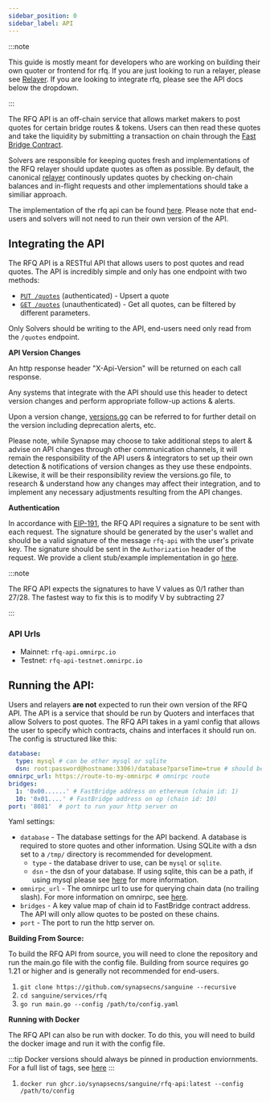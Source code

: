 ```yaml
---
sidebar_position: 0
sidebar_label: API
---
```


:::note

This guide is mostly meant for developers who are working on building their own quoter or frontend for rfq. If you are just looking to run a relayer, please see [Relayer](../Relayer). If you are looking to integrate rfq, please see the API docs below the dropdown.

:::

The RFQ API is an off-chain service that allows market makers to post quotes for certain bridge routes & tokens. Users can then read these quotes and take the liquidity by submitting a transaction on chain through the [Fast Bridge Contract](https://vercel-rfq-docs.vercel.app/contracts/FastBridge.sol/contract.FastBridge.html).

Solvers are responsible for keeping quotes fresh and implementations of the RFQ relayer should update quotes as often as possible. By default, the canonical [relayer](../Relayer) continously updates quotes by checking on-chain balances and in-flight requests and other implementations should take a similiar approach.

The implementation of the rfq api can be found [here](https://github.com/synapsecns/sanguine/tree/master/services/rfq/api). Please note that end-users and solvers will not need to run their own version of the API.


## Integrating the API

The RFQ API is a RESTful API that allows users to post quotes and read quotes. The API is incredibly simple and only has one endpoint with two methods:

- [`PUT /quotes`](./upsert-quote.api.mdx) (authenticated) - Upsert a quote
- [`GET /quotes`](./get-quotes.api.mdx) (unauthenticated) - Get all quotes, can be filtered by different parameters.

Only Solvers should be writing to the API, end-users need only read from the `/quotes` endpoint.

**API Version Changes**

An http response header "X-Api-Version" will be returned on each call response.

Any systems that integrate with the API should use this header to detect version changes and perform appropriate follow-up actions & alerts.

Upon a version change, [versions.go](https://github.com/synapsecns/sanguine/blob/master/services/rfq/api/rest/versions.go) can be referred to for further detail on the version including deprecation alerts, etc.

Please note, while Synapse may choose to take additional steps to alert & advise on API changes through other communication channels, it will remain the responsibility of the API users & integrators to set up their own detection & notifications of version changes as they use these endpoints. Likewise, it will be their responsibility review the versions.go file, to research & understand how any changes may affect their integration, and to implement any necessary adjustments resulting from the API changes.

**Authentication**

In accordance with [EIP-191](https://eips.ethereum.org/EIPS/eip-191), the RFQ API requires a signature to be sent with each request. The signature should be generated by the user's wallet and should be a valid signature of the message `rfq-api` with the user's private key. The signature should be sent in the `Authorization` header of the request. We provide a client stub/example implementation in go [here](https://pkg.go.dev/github.com/synapsecns/sanguine/services/rfq@v0.13.3/api/client).

:::note

The RFQ API expects the signatures to have V values as 0/1 rather than 27/28. The fastest way to fix this is to modify V by subtracting 27

:::


### API Urls

 - Mainnet: `rfq-api.omnirpc.io`
 - Testnet: `rfq-api-testnet.omnirpc.io`


## Running the API:

Users and relayers **are not** expected to run their own version of the RFQ API. The API is a service that should be run by Quoters and interfaces that allow Solvers to post quotes.  The RFQ API takes in a yaml config that allows the user to specify which contracts, chains and interfaces it should run on. The config is structured like this:

```yaml
database:
  type: mysql # can be other mysql or sqlite
  dsn: root:password@hostname:3306)/database?parseTime=true # should be the dsn of your database. If using sqlite, this can be a path
omnirpc_url: https://route-to-my-omnirpc # omnirpc route
bridges:
  1: '0x00......' # FastBridge address on ethereum (chain id: 1)
  10: '0x01....' # FastBridge address on op (chain id: 10)
port: '8081'  # port to run your http server on
```

Yaml settings:

 - `database` - The database settings for the API backend. A database is required to store quotes and other information. Using SQLite with a dsn set to a `/tmp/` directory is recommended for development.
   -  `type` - the database driver to use, can be `mysql` or `sqlite`.
   -  `dsn` - the dsn of your database. If using sqlite, this can be a path, if using mysql please see [here](https://dev.mysql.com/doc/connector-odbc/en/connector-odbc-configuration.html) for more information.
 - `omnirpc_url` - The omnirpc url to use for querying chain data (no trailing slash). For more information on omnirpc, see [here](/docs/Services/Omnirpc).
 - `bridges` - A key value map of chain id to FastBridge contract address. The API will only allow quotes to be posted on these chains.
 - `port` - The port to run the http server on.

**Building From Source:**

To build the RFQ API from source, you will need to clone the repository and run the main.go file with the config file. Building from source requires go 1.21 or higher and is generally not recommended for end-users.

1. `git clone https://github.com/synapsecns/sanguine --recursive`
2. `cd sanguine/services/rfq`
3. `go run main.go --config /path/to/config.yaml`



**Running with Docker**

The RFQ API can also be run with docker. To do this, you will need to build the docker image and run it with the config file.

:::tip
Docker versions should always be pinned in production enviornments. For a full list of tags, see [here](https://github.com/synapsecns/sanguine/pkgs/container/sanguine%2Frfq-api)
:::

1. `docker run ghcr.io/synapsecns/sanguine/rfq-api:latest --config /path/to/config`
